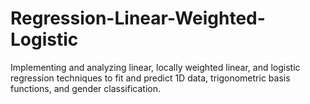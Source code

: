 # Regression-Linear-Weighted-Logistic
 Implementing and analyzing linear, locally weighted linear, and logistic regression techniques to fit and predict 1D data, trigonometric basis functions, and gender classification.

